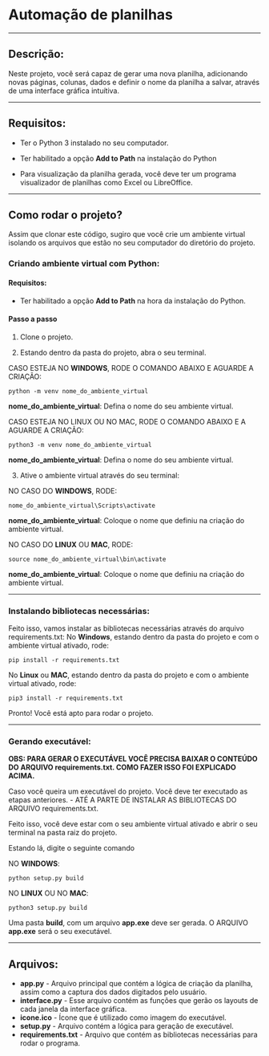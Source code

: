 # Automação de planilhas

***

## Descrição:

Neste projeto, você será capaz de gerar uma nova planilha, adicionando novas páginas, colunas, dados e definir o nome da planilha a salvar, através de uma interface gráfica intuítiva.

***

## Requisitos:

* Ter o Python 3 instalado no seu computador. 

* Ter habilitado a opção  **Add to Path** na instalação do Python

* Para visualização da planilha gerada, você deve ter um programa visualizador de planilhas como Excel ou LibreOffice. 

***


## Como rodar o projeto?

Assim que clonar este código, sugiro que você crie um ambiente virtual isolando os arquivos que estão no seu computador do diretório do projeto.

### Criando ambiente virtual com Python:

#### Requisitos:

* Ter habilitado a opção **Add to Path** na hora da instalação do Python.

#### Passo a passo

1. Clone o projeto.

2. Estando dentro da pasta do projeto, abra o seu terminal.

CASO ESTEJA NO **WINDOWS**, RODE O COMANDO ABAIXO E AGUARDE A CRIAÇÃO:

```
python -m venv nome_do_ambiente_virtual
```

**nome_do_ambiente_virtual**: Defina o nome do seu ambiente virtual.

CASO ESTEJA NO LINUX OU NO MAC, RODE O COMANDO ABAIXO E A AGUARDE A CRIAÇÃO:

```
python3 -m venv nome_do_ambiente_virtual
```
**nome_do_ambiente_virtual**: Defina o nome do seu ambiente virtual.

3. Ative o ambiente virtual através do seu terminal:

NO CASO DO **WINDOWS**, RODE:
```
nome_do_ambiente_virtual\Scripts\activate
```
**nome_do_ambiente_virtual**: Coloque o nome que definiu na criação do ambiente virtual.

NO CASO DO **LINUX** OU **MAC**, RODE:

```
source nome_do_ambiente_virtual\bin\activate
```
**nome_do_ambiente_virtual**: Coloque o nome que definiu na criação do ambiente virtual.

***

### Instalando bibliotecas necessárias:


Feito isso, vamos instalar as bibliotecas necessárias através do arquivo requirements.txt:
No **Windows**, estando dentro da pasta do projeto e com o ambiente virtual ativado, rode:

```
pip install -r requirements.txt
```
No **Linux** ou **MAC**, estando dentro da pasta do projeto e com o ambiente virtual ativado, rode:

```
pip3 install -r requirements.txt
```
Pronto! Você está apto para rodar o projeto.

***

### Gerando executável:

**OBS: PARA GERAR O EXECUTÁVEL VOCÊ PRECISA BAIXAR O CONTEÚDO DO ARQUIVO requirements.txt. COMO FAZER ISSO FOI EXPLICADO ACIMA.**

Caso você queira um executável do projeto. Você deve ter executado as etapas anteriores. - ATÉ A PARTE DE INSTALAR AS BIBLIOTECAS DO ARQUIVO requirements.txt.

Feito isso, você deve estar com o seu ambiente virtual ativado e abrir o seu terminal na pasta raiz do projeto.

Estando lá, digite o seguinte comando

NO **WINDOWS**:
```
python setup.py build
```

NO **LINUX** OU NO **MAC**:
```
python3 setup.py build
```

Uma pasta **build**, com um arquivo **app.exe** deve ser gerada.
O ARQUIVO **app.exe** será o seu executável.

***

## Arquivos:

* **app.py** - Arquivo principal que contém a lógica de criação da planilha, assim como a captura dos dados digitados pelo usuário.
* **interface.py** - Esse arquivo contém as funções que gerão os layouts de cada janela da interface gráfica.
* **icone.ico** - Ícone que é utilizado como imagem do executável.
* **setup.py** - Arquivo contém a lógica para geração de executável.
* **requirements.txt** - Arquivo que contém as bibliotecas necessárias para rodar o programa.